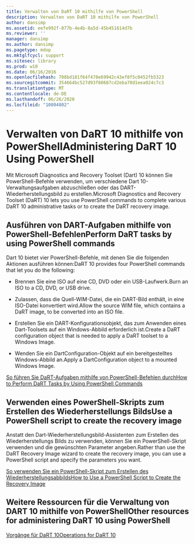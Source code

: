 ```yaml
---
title: Verwalten von DaRT 10 mithilfe von PowerShell
description: Verwalten von DaRT 10 mithilfe von PowerShell
author: dansimp
ms.assetid: eefe992f-077b-4e4b-8a5d-45b451614d7b
ms.reviewer: ''
manager: dansimp
ms.author: dansimp
ms.pagetype: mdop
ms.mktglfcycl: support
ms.sitesec: library
ms.prod: w10
ms.date: 06/16/2016
ms.openlocfilehash: 708bd181f64f478e69942c43ef8f5c0452fb5323
ms.sourcegitcommit: 354664bc527d93f80687cd2eba70d1eea024c7c3
ms.translationtype: MT
ms.contentlocale: de-DE
ms.lasthandoff: 06/26/2020
ms.locfileid: "10804802"
---
```

# <span data-ttu-id="16821-103">Verwalten von DaRT 10 mithilfe von PowerShell</span><span class="sxs-lookup"><span data-stu-id="16821-103">Administering DaRT 10 Using PowerShell</span></span>


<span data-ttu-id="16821-104">Mit Microsoft Diagnostics and Recovery Toolset (Dart) 10 können Sie PowerShell-Befehle verwenden, um verschiedene Dart 10-Verwaltungsaufgaben abzuschließen oder das DART-Wiederherstellungsbild zu erstellen.</span><span class="sxs-lookup"><span data-stu-id="16821-104">Microsoft Diagnostics and Recovery Toolset (DaRT) 10 lets you use PowerShell commands to complete various DaRT 10 administrative tasks or to create the DaRT recovery image.</span></span>

## <span data-ttu-id="16821-105">Ausführen von DART-Aufgaben mithilfe von PowerShell-Befehlen</span><span class="sxs-lookup"><span data-stu-id="16821-105">Perform DaRT tasks by using PowerShell commands</span></span>


<span data-ttu-id="16821-106">Dart 10 bietet vier PowerShell-Befehle, mit denen Sie die folgenden Aktionen ausführen können:</span><span class="sxs-lookup"><span data-stu-id="16821-106">DaRT 10 provides four PowerShell commands that let you do the following:</span></span>

-   <span data-ttu-id="16821-107">Brennen Sie eine ISO auf eine CD, DVD oder ein USB-Laufwerk.</span><span class="sxs-lookup"><span data-stu-id="16821-107">Burn an ISO to a CD, DVD, or USB drive.</span></span>

-   <span data-ttu-id="16821-108">Zulassen, dass die Quell-WIM-Datei, die ein DART-Bild enthält, in eine ISO-Datei konvertiert wird.</span><span class="sxs-lookup"><span data-stu-id="16821-108">Allow the source WIM file, which contains a DaRT image, to be converted into an ISO file.</span></span>

-   <span data-ttu-id="16821-109">Erstellen Sie ein DART-Konfigurationsobjekt, das zum Anwenden eines Dart-Toolsets auf ein Windows-Abbild erforderlich ist.</span><span class="sxs-lookup"><span data-stu-id="16821-109">Create a DaRT configuration object that is needed to apply a DaRT toolset to a Windows Image.</span></span>

-   <span data-ttu-id="16821-110">Wenden Sie ein DartConfiguration-Objekt auf ein bereitgestelltes Windows-Abbild an.</span><span class="sxs-lookup"><span data-stu-id="16821-110">Apply a DartConfiguration object to a mounted Windows Image.</span></span>

[<span data-ttu-id="16821-111">So führen Sie DaRT-Aufgaben mithilfe von PowerShell-Befehlen durch</span><span class="sxs-lookup"><span data-stu-id="16821-111">How to Perform DaRT Tasks by Using PowerShell Commands</span></span>](how-to-perform-dart-tasks-by-using-powershell-commands-dart-10.md)

## <span data-ttu-id="16821-112">Verwenden eines PowerShell-Skripts zum Erstellen des Wiederherstellungs Bilds</span><span class="sxs-lookup"><span data-stu-id="16821-112">Use a PowerShell script to create the recovery image</span></span>


<span data-ttu-id="16821-113">Anstatt den Dart-Wiederherstellungsbild-Assistenten zum Erstellen des Wiederherstellungs Bilds zu verwenden, können Sie ein PowerShell-Skript verwenden und die gewünschten Parameter angeben.</span><span class="sxs-lookup"><span data-stu-id="16821-113">Rather than use the DaRT Recovery Image wizard to create the recovery image, you can use a PowerShell script and specify the parameters you want.</span></span>

[<span data-ttu-id="16821-114">So verwenden Sie ein PowerShell-Skript zum Erstellen des Wiederherstellungsabbilds</span><span class="sxs-lookup"><span data-stu-id="16821-114">How to Use a PowerShell Script to Create the Recovery Image</span></span>](how-to-use-a-powershell-script-to-create-the-recovery-image-dart-10.md)

## <span data-ttu-id="16821-115">Weitere Ressourcen für die Verwaltung von DART 10 mithilfe von PowerShell</span><span class="sxs-lookup"><span data-stu-id="16821-115">Other resources for administering DaRT 10 using PowerShell</span></span>


[<span data-ttu-id="16821-116">Vorgänge für DaRT 10</span><span class="sxs-lookup"><span data-stu-id="16821-116">Operations for DaRT 10</span></span>](operations-for-dart-10.md)

 

 





